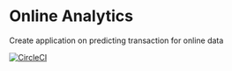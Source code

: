 # Online Analytics

Create application on predicting transaction for online data

[![CircleCI](https://circleci.com/gh/yogeshpv/OnlineAnalytics.svg?style=svg)](https://circleci.com/gh/yogeshpv/OnlineAnalytics)

